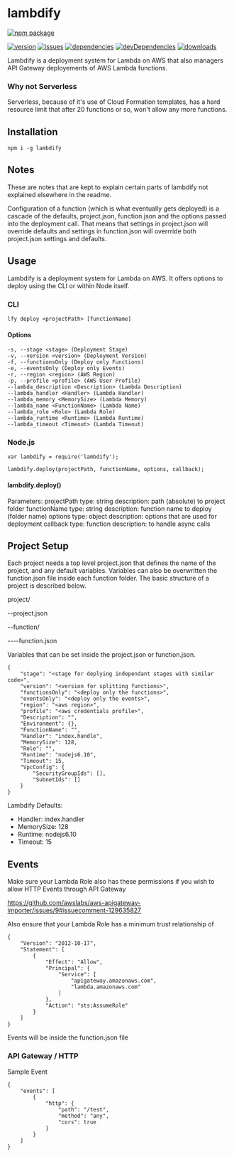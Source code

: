 # lambdify
[![npm package](https://nodei.co/npm/lambdify.png?downloads=true&downloadRank=true&stars=true)](https://nodei.co/npm/request/)

[![version](https://badge.fury.io/js/lambdify.svg)](http://badge.fury.io/js/lambdify)
[![issues](https://img.shields.io/github/issues/Prefinem/lambdify.svg)](https://github.com/Prefinem/lambdify/issues)
[![dependencies](https://david-dm.org/Prefinem/lambdify.svg)](https://david-dm.org/Prefinem/lambdify)
[![devDependencies](https://david-dm.org/Prefinem/lambdify/dev-status.svg)](https://david-dm.org/Prefinem/lambdify#info=devDependencies)
[![downloads](http://img.shields.io/npm/dm/lambdify.svg)](https://www.npmjs.com/package/lambdify)

Lambdify is a deployment system for Lambda on AWS that also managers API Gateway deployements of AWS Lambda functions.

### Why not Serverless

Serverless, because of it's use of Cloud Formation templates, has a hard resource limit that after 20 functions or so, won't allow any more functions.

## Installation

    npm i -g lambdify

## Notes

These are notes that are kept to explain certain parts of lambdify not explained elsewhere in the readme.

Configuration of a function (which is what eventually gets deployed) is a cascade of the defaults, project.json, function.json and the options passed into the deployment call.  That means that settings in project.json will override defaults and settings in function.json will overrride both project.json settings and defaults.

## Usage

Lambdify is a deployment system for Lambda on AWS.  It offers options to deploy using the CLI or within Node itself.

### CLI

    lfy deploy <projectPath> [functionName]

#### Options

    -s, --stage <stage> (Deployment Stage)
    -v, --version <version> (Deployment Version)
    -f, --functionsOnly (Deploy only Functions)
    -e, --eventsOnly (Deploy only Events)
    -r, --region <region> (AWS Region)
    -p, --profile <profile> (AWS User Profile)
    --lambda_description <Description> (Lambda Description)
    --lambda_handler <Handler> (Lambda Handler)
    --lambda_memory <MemorySize> (Lambda Memory)
    --lambda_name <FunctionName> (Lambda Name)
    --lambda_role <Role> (Lambda Role)
    --lambda_runtime <Runtime> (Lambda Runtime)
    --lambda_timeout <Timeout> (Lambda Timeout)

### Node.js

    var lambdify = require('lambdify');

    lambdify.deploy(projectPath, functionName, options, callback);

#### lambdify.deploy()

Parameters:
    projectPath
        type: string
        description: path (absolute) to project folder
    functionName
        type: string
        description: function name to deploy (folder name)
    options
        type: object
        description: options that are used for deployment
    callback
        type: function
        description: to handle async calls


## Project Setup

Each project needs a top level project.json that defines the name of the project, and any default variables.  Variables can also be overwritten the function.json file inside each function folder.  The basic structure of a project is described below.

project/

--project.json

--function/

----function.json

Variables that can be set inside the project.json or function.json.

    {
		"stage": "<stage for deplying independant stages with similar code>",
		"version": "<version for splitting functions>",
		"functionsOnly": "<deploy only the functions>",
		"eventsOnly": "<deploy only the events>",
		"region": "<aws region>",
		"profile": "<aws credentials profile>",
        "Description": "",
        "Environment": {},
        "FunctionName": "",
        "Handler": "index.handle",
        "MemorySize": 128,
        "Role": "",
        "Runtime": "nodejs6.10",
        "Timeout": 15,
        "VpcConfig": {
            "SecurityGroupIds": [],
            "SubnetIds": []
        }
    }

Lambdify Defaults:

* Handler: index.handler
* MemorySize: 128
* Runtime: nodejs6.10
* Timeout: 15


## Events

Make sure your Lambda Role also has these permissions if you wish to allow HTTP Events through API Gateway

https://github.com/awslabs/aws-apigateway-importer/issues/9#issuecomment-129635827

Also ensure that your Lambda Role has a minimum trust relationship of

    {
        "Version": "2012-10-17",
        "Statement": [
            {
                "Effect": "Allow",
                "Principal": {
                    "Service": [
                        "apigateway.amazonaws.com",
                        "lambda.amazonaws.com"
                    ]
                },
                "Action": "sts:AssumeRole"
            }
        ]
    }

Events will be inside the function.json file

### API Gateway / HTTP

Sample Event

    {
        "events": [
            {
                "http": {
                    "path": "/test",
                    "method": "any",
                    "cors": true
                }
            }
        ]
    }
